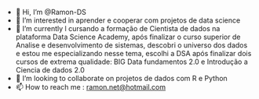 - 👋 Hi, I’m @Ramon-DS
- 👀 I’m interested in  aprender e cooperar com projetos  de data science
- 🌱 I’m currently l  cursando a formação de  Cientista de dados na plataforma Data Science Academy,  após finalizar o curso superior de Analise e desenvolvimento de sistemas, descobri o universo dos dados e estou me especializando nesse tema, escolhi a DSA após finalizar dois cursos de extrema qualidade: BIG Data fundamentos 2.0 e  Introdução a Ciencia de dados 2.0
- 💞️  I’m looking to collaborate on projetos de dados com R e Python 
- 📫 How to reach me : ramon.net@hotmail.com

<!---
Ramon-DS/Ramon-DS is a ✨ special ✨ repository because its `README.md` (this file) appears on your GitHub profile.
You can click the Preview link to take a look at your changes.
--->

